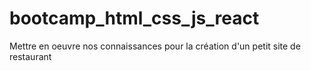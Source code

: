 # bootcamp_html_css_js_react
Mettre en oeuvre nos connaissances pour la création d'un petit site de restaurant
